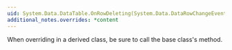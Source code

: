 ```yaml
---
uid: System.Data.DataTable.OnRowDeleting(System.Data.DataRowChangeEventArgs)
additional_notes.overrides: *content
---
```


<p>When overriding <xref href="System.Data.DataTable.OnRowDeleting(System.Data.DataRowChangeEventArgs)"></xref> in a derived class, be sure to call the base class's <xref href="System.Data.DataTable.OnRowDeleting(System.Data.DataRowChangeEventArgs)"></xref> method.</p>


